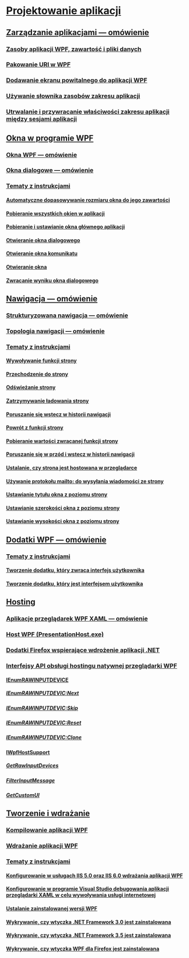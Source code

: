 # [Projektowanie aplikacji](index.md)
## [Zarządzanie aplikacjami — omówienie](application-management-overview.md)
### [Zasoby aplikacji WPF, zawartość i pliki danych](wpf-application-resource-content-and-data-files.md)
### [Pakowanie URI w WPF](pack-uris-in-wpf.md)
### [Dodawanie ekranu powitalnego do aplikacji WPF](how-to-add-a-splash-screen-to-a-wpf-application.md)
### [Używanie słownika zasobów zakresu aplikacji](how-to-use-an-application-scope-resource-dictionary.md)
### [Utrwalanie i przywracanie właściwości zakresu aplikacji między sesjami aplikacji](persist-and-restore-application-scope-properties.md)
## [Okna w programie WPF](windows-in-wpf-applications.md)
### [Okna WPF — omówienie](wpf-windows-overview.md)
### [Okna dialogowe — omówienie](dialog-boxes-overview.md)
### [Tematy z instrukcjami](window-management-how-to-topics.md)
#### [Automatyczne dopasowywanie rozmiaru okna do jego zawartości](how-to-automatically-size-a-window-to-fit-its-content.md)
#### [Pobieranie wszystkich okien w aplikacji](how-to-get-all-windows-in-an-application.md)
#### [Pobieranie i ustawianie okna głównego aplikacji](how-to-get-and-set-the-main-application-window.md)
#### [Otwieranie okna dialogowego](how-to-open-a-dialog-box.md)
#### [Otwieranie okna komunikatu](how-to-open-a-message-box.md)
#### [Otwieranie okna](how-to-open-a-window.md)
#### [Zwracanie wyniku okna dialogowego](how-to-return-a-dialog-box-result.md)
## [Nawigacja — omówienie](navigation-overview.md)
### [Strukturyzowana nawigacja — omówienie](structured-navigation-overview.md)
### [Topologia nawigacji — omówienie](navigation-topologies-overview.md)
### [Tematy z instrukcjami](navigation-how-to-topics.md)
#### [Wywoływanie funkcji strony](how-to-call-a-page-function.md)
#### [Przechodzenie do strony](how-to-navigate-to-a-page.md)
#### [Odświeżanie strony](how-to-refresh-a-page.md)
#### [Zatrzymywanie ładowania strony](how-to-stop-a-page-from-loading.md)
#### [Poruszanie się wstecz w historii nawigacji](how-to-navigate-back-through-navigation-history.md)
#### [Powrót z funkcji strony](how-to-return-from-a-page-function.md)
#### [Pobieranie wartości zwracanej funkcji strony](how-to-get-the-return-value-of-a-page-function.md)
#### [Poruszanie się w przód i wstecz w historii nawigacji](how-to-navigate-forward-or-back-through-navigation-history.md)
#### [Ustalanie, czy strona jest hostowana w przeglądarce](how-to-determine-if-a-page-is-browser-hosted.md)
#### [Używanie protokołu mailto: do wysyłania wiadomości ze strony](how-to-use-mailto-to-send-mail-from-a-page.md)
#### [Ustawianie tytułu okna z poziomu strony](how-to-set-the-title-of-a-window-from-a-page.md)
#### [Ustawianie szerokości okna z poziomu strony](how-to-set-the-width-of-a-window-from-a-page.md)
#### [Ustawianie wysokości okna z poziomu strony](how-to-set-the-height-of-a-window-from-a-page.md)
## [Dodatki WPF — omówienie](wpf-add-ins-overview.md)
### [Tematy z instrukcjami](how-to-topics.md)
#### [Tworzenie dodatku, który zwraca interfejs użytkownika](how-to-create-an-add-in-that-returns-a-ui.md)
#### [Tworzenie dodatku, który jest interfejsem użytkownika](how-to-create-an-add-in-that-is-a-ui.md)
## [Hosting](hosting-wpf-applications.md)
### [Aplikacje przeglądarek WPF XAML — omówienie](wpf-xaml-browser-applications-overview.md)
### [Host WPF (PresentationHost.exe)](wpf-host-presentationhost-exe.md)
### [Dodatki Firefox wspierające wdrożenie aplikacji .NET](firefox-add-ons-to-support-net-application-deployment.md)
### [Interfejsy API obsługi hostingu natywnej przeglądarki WPF](native-wpf-browser-hosting-support-apis.md)
#### [IEnumRAWINPUTDEVICE](ienumrawinputdevice.md)
##### [IEnumRAWINPUTDEVIC:Next](ienumrawinputdevic-next.md)
##### [IEnumRAWINPUTDEVIC:Skip](ienumrawinputdevic-skip.md)
##### [IEnumRAWINPUTDEVIC:Reset](ienumrawinputdevic-reset.md)
##### [IEnumRAWINPUTDEVIC:Clone](ienumrawinputdevic-clone.md)
#### [IWpfHostSupport](iwpfhostsupport.md)
##### [GetRawInputDevices](getrawinputdevices.md)
##### [FilterInputMessage](filterinputmessage.md)
##### [GetCustomUI](getcustomui.md)
## [Tworzenie i wdrażanie](building-and-deploying-wpf-applications.md)
### [Kompilowanie aplikacji WPF](building-a-wpf-application-wpf.md)
### [Wdrażanie aplikacji WPF](deploying-a-wpf-application-wpf.md)
### [Tematy z instrukcjami](build-and-deploy-how-to-topics.md)
#### [Konfigurowanie w usługach IIS 5.0 oraz IIS 6.0 wdrażania aplikacji WPF](how-to-configure-iis-5-0-and-iis-6-0-to-deploy-wpf-applications.md)
#### [Konfigurowanie w programie Visual Studio debugowania aplikacji przeglądarki XAML w celu wywoływania usługi internetowej](configure-vs-to-debug-a-xaml-browser-to-call-a-web-service.md)
#### [Ustalanie zainstalowanej wersji WPF](how-to-determine-the-installed-version-of-wpf.md)
#### [Wykrywanie, czy wtyczka .NET Framework 3.0 jest zainstalowana](how-to-detect-whether-the-net-framework-3-0-is-installed.md)
#### [Wykrywanie, czy wtyczka .NET Framework 3.5 jest zainstalowana](how-to-detect-whether-the-net-framework-3-5-is-installed.md)
#### [Wykrywanie, czy wtyczka WPF dla Firefox jest zainstalowana](how-to-detect-whether-the-wpf-plug-in-for-firefox-is-installed.md)

